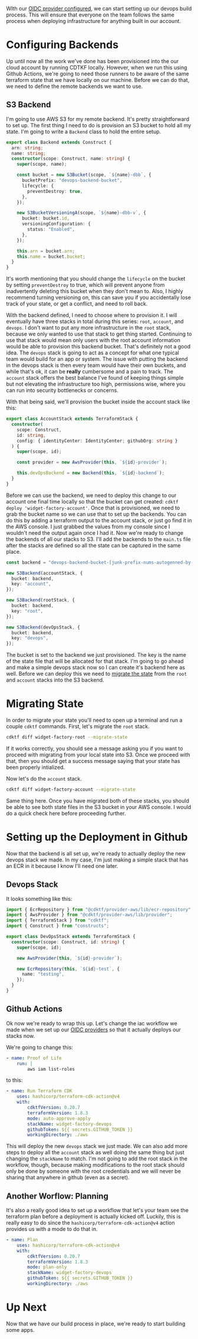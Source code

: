 WIth our [OIDC provider configured](https://www.josephbulger.com/blog/from-scratch-oidc-providers), we can start setting up our devops build process. This will ensure that everyone on the team follows the same process when deploying infrastructure for anything built in our account.

# Configuring Backends

Up until now all the work we've done has been provisioned into the our cloud account by running CDTKF locally. However, when we run this using Github Actions, we're going to need those runners to be aware of the same terraform state that we have locally on our machine. Before we can do that, we need to define the remote backends we want to use.

## S3 Backend

I'm going to use AWS S3 for my remote backend. It's pretty straightforward to set up. The first thing I need to do is provision an S3 bucket to hold all my state. I'm going to write a `Backend` class to hold the entire setup.

```typescript
export class Backend extends Construct {
  arn: string;
  name: string;
  constructor(scope: Construct, name: string) {
    super(scope, name);

    const bucket = new S3Bucket(scope, `${name}-dbb`, {
      bucketPrefix: "devops-backend-bucket",
      lifecycle: {
        preventDestroy: true,
      },
    });

    new S3BucketVersioningA(scope, `${name}-dbb-v`, {
      bucket: bucket.id,
      versioningConfiguration: {
        status: "Enabled",
      },
    });

    this.arn = bucket.arn;
    this.name = bucket.bucket;
  }
}
```

It's worth mentioning that you should change the `lifecycle` on the bucket by setting `preventDestroy` to true, which will prevent anyone from inadvertently deleting this bucket when they don't mean to. Also, I highly recommend turning versioning on, this can save you if you accidentally lose track of your state, or get a conflict, and need to roll back.

With the backend defined, I need to choose where to provision it. I will eventually have three stacks in total during this series: `root`, `account`, and `devops`. I don't want to put any more infrastructure in the `root` stack, because we only wanted to use that stack to get thing started. Continuing to use that stack would mean only users with the root account information would be able to provision this backend bucket. That's definitely not a good idea. The `devops` stack is going to act as a concept for what one typical team would build for an app or system. The issue with putting the backend in the devops stack is then every team would have their own buckets, and while that's ok, it can be **really** cumbersome and a pain to track. The `account` stack offers the best balance I've found of keeping things simple but not elevating the infrastructure too high, permissions wise, where you can run into security bottlenecks or concerns.

With that being said, we'll provision the bucket inside the account stack like this:

```typescript
export class AccountStack extends TerraformStack {
  constructor(
    scope: Construct,
    id: string,
    config: { identityCenter: IdentityCenter; githubOrg: string }
  ) {
    super(scope, id);

    const provider = new AwsProvider(this, `${id}-provider`);

    this.devOpsBackend = new Backend(this, `${id}-backend`);
  }
}
```

Before we can use the backend, we need to deploy this change to our account one final time locally so that the bucket can get created: `cdktf deploy 'widget-factory-account'`. Once that is provisioned, we need to grab the bucket name so we can use that to set up the backends. You can do this by adding a terraform output to the account stack, or just go find it in the AWS console. I just grabbed the values from my console since I wouldn't need the output again once I had it. Now we're ready to change the backends of all our stacks to S3. I'll add the backends to the `main.ts` file after the stacks are defined so all the state can be captured in the same place.

```typescript
const backend = "devops-backend-bucket-[junk-prefix-nums-autogenned-by-AWS]";

new S3Backend(accountStack, {
  bucket: backend,
  key: "account",
});

new S3Backend(rootStack, {
  bucket: backend,
  key: "root",
});

new S3Backend(devOpsStack, {
  bucket: backend,
  key: "devops",
});
```

The bucket is set to the backend we just provisioned. The key is the name of the state file that will be allocated for that stack. I'm going to go ahead and make a simple devops stack now so I can create it's backend here as well. Before we can deploy this we need to [migrate the state](https://developer.hashicorp.com/terraform/cdktf/concepts/remote-backends#migrate-local-state-storage-to-remote) from the `root` and `account` stacks into the S3 backend.

# Migrating State

In order to migrate your state you'll need to open up a terminal and run a couple `cdktf` commands. First, let's migrate the `root` stack.

```bash
cdktf diff widget-factory-root --migrate-state
```

If it works correctly, you should see a message asking you if you want to proceed with migrating from your local state into S3. Once we proceed with that, then you should get a success message saying that your state has been properly intialized.

Now let's do the `account` stack.

```bash
cdktf diff widget-factory-account --migrate-state
```

Same thing here. Once you have migrated both of these stacks, you should be able to see both state files in the S3 bucket in your AWS console. I would do a quick check here before proceeding further.

# Setting up the Deployment in Github

Now that the backend is all set up, we're ready to actually deploy the new devops stack we made. In my case, I'm just making a simple stack that has an ECR in it because I know I'll need one later.

## Devops Stack

It looks something like this:

```typescript
import { EcrRepository } from "@cdktf/provider-aws/lib/ecr-repository";
import { AwsProvider } from "@cdktf/provider-aws/lib/provider";
import { TerraformStack } from "cdktf";
import { Construct } from "constructs";

export class DevOpsStack extends TerraformStack {
  constructor(scope: Construct, id: string) {
    super(scope, id);

    new AwsProvider(this, `${id}-provider`);

    new EcrRepository(this, `${id}-test`, {
      name: "testing",
    });
  }
}
```

## Github Actions

Ok now we're ready to wrap this up. Let's change the iac workflow we made when we set up our [OIDC providers](https://www.josephbulger.com/blog/from-scratch-oidc-providers) so that it actually deploys our stacks now.

We're going to change this:

```yaml
- name: Proof of Life
    run: |
        aws iam list-roles
```

to this:

```yaml
- name: Run Terraform CDK
    uses: hashicorp/terraform-cdk-action@v4
    with:
        cdktfVersion: 0.20.7
        terraformVersion: 1.8.3
        mode: auto-approve-apply
        stackName: widget-factory-devops
        githubToken: ${{ secrets.GITHUB_TOKEN }}
        workingDirectory: ./aws
```

This will deploy the new `devops` stack we just made. We can also add more steps to deploy all the `account` stack as well doing the same thing but just changing the `stackName` to match. I'm not going to add the root stack in the workflow, though, because making modifications to the root stack should only be done by someone with the root credentials and we will never be sharing that anywhere in github (even as a secret).

## Another Worflow: Planning

It's also a really good idea to set up a workflow that let's your team see the terraform plan before a deployment is actually kicked off. Luckily, this is really easy to do since the `hashicorp/terraform-cdk-action@v4` action provides us with a mode to do that in.

```yaml
- name: Plan
    uses: hashicorp/terraform-cdk-action@v4
    with:
        cdktfVersion: 0.20.7
        terraformVersion: 1.8.3
        mode: plan-only
        stackName: widget-factory-devops
        githubToken: ${{ secrets.GITHUB_TOKEN }}
        workingDirectory: ./aws
```

# Up Next

Now that we have our build process in place, we're ready to start building some apps.
